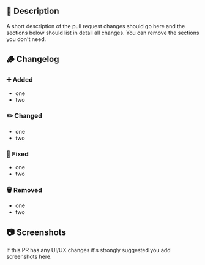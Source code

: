 ## 📃 Description

A short description of the pull request changes should go here and the sections below should list in detail all changes. You can remove the sections you don't need.

## 🪵 Changelog

### ➕ Added

- one
- two

### ✏️ Changed

- one
- two

### 🔧 Fixed

- one
- two

### 🗑️ Removed

- one
- two

## 📷 Screenshots

If this PR has any UI/UX changes it's strongly suggested you add screenshots here.
